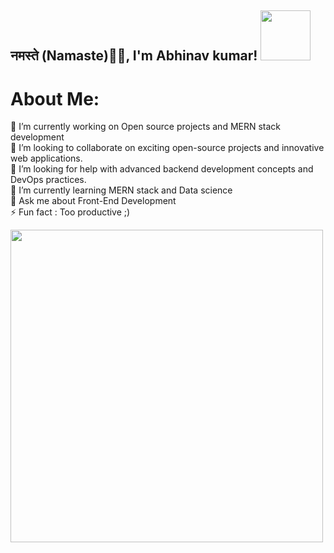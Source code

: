 <h2> नमस्ते (Namaste)🙏🏻, I'm Abhinav kumar!  <img src="https://user-images.githubusercontent.com/74038190/216655848-cf4d7bed-52aa-4740-8c67-1832472051ec.gif" width="80" /></h2>
</em></p>


# About Me:
🔭 I’m currently working on Open source projects and MERN stack development<br>👯 I’m looking to collaborate on exciting open-source projects and innovative web applications.<br>🤝 I’m looking for help with advanced backend development concepts and DevOps practices.<br>🌱 I’m currently learning MERN stack and Data science<br>💬 Ask me about Front-End Development<br>⚡ Fun fact : Too productive ;)


 <div align="left">
       <img src="https://user-images.githubusercontent.com/74038190/212284094-e50ceae2-de86-4dd6-9f9c-a3ebcb3ede9e.gif" width="500">
</div>

 
